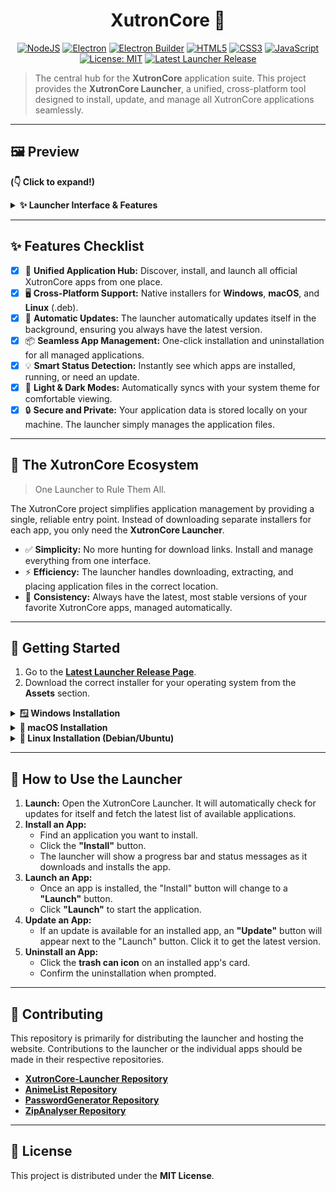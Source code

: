<div align="center">

# XutronCore 🚀

</div>

<p align="center">
  <!-- Tech Stack Badges -->
  <a href="https://nodejs.org/"><img src="https://img.shields.io/badge/Node.js-43853D?style=for-the-badge&logo=node.js&logoColor=white" alt="NodeJS"></a>
  <a href="https://www.electronjs.org/"><img src="https://img.shields.io/badge/Electron-28.1.0-%2347848F.svg?style=for-the-badge&logo=electron&logoColor=white" alt="Electron"></a>
  <a href="https://www.electron.build/"><img src="https://img.shields.io/badge/Electron%20Builder-24.9.1-%239B59B6.svg?style=for-the-badge&logo=electron&logoColor=white" alt="Electron Builder"></a>
  <a href="https://developer.mozilla.org/en-US/docs/Web/Guide/HTML/HTML5"><img src="https://img.shields.io/badge/HTML5-%23E34F26.svg?style=for-the-badge&logo=html5&logoColor=white" alt="HTML5"></a>
  <a href="https://developer.mozilla.org/en-US/docs/Web/CSS"><img src="https://img.shields.io/badge/CSS3-%231572B6.svg?style=for-the-badge&logo=css3&logoColor=white" alt="CSS3"></a>
  <a href="https://developer.mozilla.org/en-US/docs/Web/JavaScript"><img src="https://img.shields.io/badge/JavaScript-%23F7DF1E.svg?style=for-the-badge&logo=javascript&logoColor=black" alt="JavaScript"></a>
  <!-- License & Release Badges -->
  <a href="https://opensource.org/licenses/MIT"><img src="https://img.shields.io/badge/License-MIT-yellow.svg?style=for-the-badge" alt="License: MIT"></a>
  <a href="https://github.com/iamplayerexe/xutroncore/releases"><img src="https://img.shields.io/github/v/release/iamplayerexe/xutroncore?style=for-the-badge" alt="Latest Launcher Release"></a>
</p>

> The central hub for the **XutronCore** application suite. This project provides the **XutronCore Launcher**, a unified, cross-platform tool designed to install, update, and manage all XutronCore applications seamlessly.

---

## 🖼️ Preview

**(👇 Click to expand!)**

<details>
  <summary><strong>✨ Launcher Interface & Features</strong></summary>
  <br/>
  <p align="center">
    <em>The main launcher interface, showing available and installed applications.</em><br/>
    <!-- TODO: Replace with a screenshot of your launcher's main screen -->
    <img src="URL_TO_YOUR_LAUNCHER_SCREENSHOT_1.png" alt="Main Launcher Interface" width="750">
    <br/><br/>
    <em>Demonstration of the installation process for an application.</em><br/>
    <!-- TODO: Replace with a screenshot or GIF of the installation progress bar -->
    <img src="URL_TO_YOUR_LAUNCHER_SCREENSHOT_2.png" alt="App Installation" width="750">
  </p>
</details>

---

## ✨ Features Checklist

-   [x] 🚀 **Unified Application Hub:** Discover, install, and launch all official XutronCore apps from one place.
-   [x] 🖥️ **Cross-Platform Support:** Native installers for **Windows**, **macOS**, and **Linux** (.deb).
-   [x] 🔄 **Automatic Updates:** The launcher automatically updates itself in the background, ensuring you always have the latest version.
-   [x] 📦 **Seamless App Management:** One-click installation and uninstallation for all managed applications.
-   [x] 💡 **Smart Status Detection:** Instantly see which apps are installed, running, or need an update.
-   [x] 🎨 **Light & Dark Modes:** Automatically syncs with your system theme for comfortable viewing.
-   [x] 🔒 **Secure and Private:** Your application data is stored locally on your machine. The launcher simply manages the application files.

---

## 🎯 The XutronCore Ecosystem

> One Launcher to Rule Them All.

The XutronCore project simplifies application management by providing a single, reliable entry point. Instead of downloading separate installers for each app, you only need the **XutronCore Launcher**.

*   ✅ **Simplicity:** No more hunting for download links. Install and manage everything from one interface.
*   ⚡ **Efficiency:** The launcher handles downloading, extracting, and placing application files in the correct location.
*   🔧 **Consistency:** Always have the latest, most stable versions of your favorite XutronCore apps, managed automatically.

---

## 🚀 Getting Started

1.  Go to the **[Latest Launcher Release Page](https://github.com/iamplayerexe/xutroncore/releases/latest)**.
2.  Download the correct installer for your operating system from the **Assets** section.

<details>
  <summary><strong>🪟 Windows Installation</strong></summary>
  <br/>
  <ol>
    <li>Download the file ending in <code>Setup.exe</code> (e.g., <code>XutronCore Launcher Setup 1.0.3.exe</code>).</li>
    <li>Run the installer. You may be prompted to choose an installation directory.</li>
    <li>⚠️ <strong>Windows SmartScreen:</strong> If a warning appears, click "More info" → "Run anyway". This is standard for applications not signed with an expensive code-signing certificate.</li>
    <li>Launch **XutronCore Launcher** from your Start Menu or Desktop!</li>
  </ol>
</details>

<details>
  <summary><strong>🍎 macOS Installation</strong></summary>
  <br/>
  <ol>
    <li>Download the file ending in <code>.dmg</code>.</li>
    <li>Open the <code>.dmg</code> file. A new window will appear.</li>
    <li>Drag the **XutronCore Launcher** app icon into your **Applications** folder shortcut within that window.</li>
    <li>⚠️ <strong>First Launch:</strong> You may need to <strong>right-click</strong> the app icon in your Applications folder and select <strong>"Open"</strong>. If a warning appears, click the "Open" button on the dialog to proceed. You only need to do this once.</li>
    <li>Launch the app normally from then on!</li>
  </ol>
</details>

<details>
  <summary><strong>🐧 Linux Installation (Debian/Ubuntu)</strong></summary>
  <br/>
  <ol>
    <li>Download the file ending in <code>.deb</code>.</li>
    <li><strong>To Install (GUI):</strong> Double-click the downloaded <code>.deb</code> file to open it with your system's software installer (like GDebi or Ubuntu Software) and click "Install".</li>
    <li><strong>To Install (Terminal):</strong>
        <ul>
            <li>Navigate to your Downloads folder: <code>cd ~/Downloads</code></li>
            <li>Run the installation command: <code>sudo dpkg -i XutronCore-Launcher-*.deb</code></li>
            <li>If you encounter dependency errors, run: <code>sudo apt-get install -f</code></li>
        </ul>
    </li>
    <li>Launch the app from your application menu.</li>
  </ol>
</details>

---

## 📖 How to Use the Launcher

1.  **Launch:** Open the XutronCore Launcher. It will automatically check for updates for itself and fetch the latest list of available applications.
2.  **Install an App:**
    *   Find an application you want to install.
    *   Click the **"Install"** button.
    *   The launcher will show a progress bar and status messages as it downloads and installs the app.
3.  **Launch an App:**
    *   Once an app is installed, the "Install" button will change to a **"Launch"** button.
    *   Click **"Launch"** to start the application.
4.  **Update an App:**
    *   If an update is available for an installed app, an **"Update"** button will appear next to the "Launch" button. Click it to get the latest version.
5.  **Uninstall an App:**
    *   Click the **trash can icon** on an installed app's card.
    *   Confirm the uninstallation when prompted.

---

## 🤝 Contributing

This repository is primarily for distributing the launcher and hosting the website. Contributions to the launcher or the individual apps should be made in their respective repositories.

*   **[XutronCore-Launcher Repository](https://github.com/iamplayerexe/xutroncore-launcher)**
*   **[AnimeList Repository](https://github.com/iamplayerexe/animelist)**
*   **[PasswordGenerator Repository](https://github.com/iamplayerexe/password_generator)**
*   **[ZipAnalyser Repository](https://github.com/iamplayerexe/zip_analyser)**

---

## 📜 License

This project is distributed under the **MIT License**.